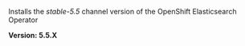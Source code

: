 Installs the *stable-5.5* channel version of the OpenShift Elasticsearch Operator

**Version: 5.5.X**
